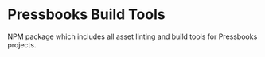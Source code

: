 # Pressbooks Build Tools

NPM package which includes all asset linting and build tools for Pressbooks projects.
